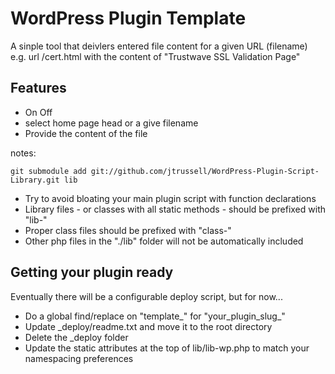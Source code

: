 WordPress Plugin Template
=========================

A sinple tool that deivlers entered file content for a given URL (filename)
e.g. url /cert.html with the content of "Trustwave SSL Validation Page"

Features
--------
* On Off
* select home page head or a give filename
* Provide the content of the file 


notes:

~~~
git submodule add git://github.com/jtrussell/WordPress-Plugin-Script-Library.git lib
~~~

* Try to avoid bloating your main plugin script with function declarations
* Library files - or classes with all static methods - should be prefixed with "lib-"
* Proper class files should be prefixed with "class-"
* Other php files in the "./lib" folder will not be automatically included

Getting your plugin ready
-------------------------
Eventually there will be a configurable deploy script, but for now...

* Do a global find/replace on "template_" for "your_plugin_slug_"
* Update _deploy/readme.txt and move it to the root directory
* Delete the _deploy folder
* Update the static attributes at the top of lib/lib-wp.php to match your namespacing preferences
